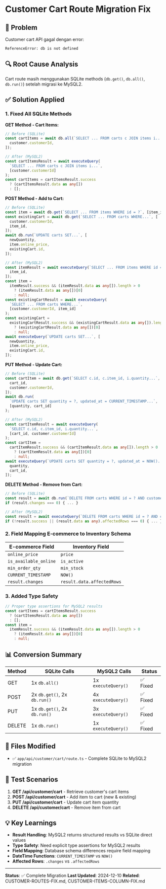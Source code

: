 # Customer Cart Route Migration Fix

## 🐛 Problem

Customer cart API gagal dengan error:

```
ReferenceError: db is not defined
```

## 🔍 Root Cause Analysis

Cart route masih menggunakan SQLite methods (`db.get()`, `db.all()`, `db.run()`) setelah migrasi ke MySQL2.

## ✅ Solution Applied

### 1. Fixed All SQLite Methods

**GET Method - Cart Items:**

```typescript
// Before (SQLite)
const cartItems = await db.all(`SELECT ... FROM carts c JOIN items i...`, [
  customer.customerId,
]);

// After (MySQL2)
const cartItemsResult = await executeQuery(
  `SELECT ... FROM carts c JOIN items i...`,
  [customer.customerId]
);
const cartItems = cartItemsResult.success
  ? (cartItemsResult.data as any[])
  : [];
```

**POST Method - Add to Cart:**

```typescript
// Before (SQLite)
const item = await db.get(`SELECT ... FROM items WHERE id = ?`, [item_id]);
const existingCart = await db.get(`SELECT ... FROM carts WHERE...`, [
  customer.customerId,
  item_id,
]);
await db.run(`UPDATE carts SET...`, [
  newQuantity,
  item.online_price,
  existingCart.id,
]);

// After (MySQL2)
const itemResult = await executeQuery(`SELECT ... FROM items WHERE id = ?`, [
  item_id,
]);
const item =
  itemResult.success && (itemResult.data as any[]).length > 0
    ? (itemResult.data as any[])[0]
    : null;
const existingCartResult = await executeQuery(
  `SELECT ... FROM carts WHERE...`,
  [customer.customerId, item_id]
);
const existingCart =
  existingCartResult.success && (existingCartResult.data as any[]).length > 0
    ? (existingCartResult.data as any[])[0]
    : null;
await executeQuery(`UPDATE carts SET...`, [
  newQuantity,
  item.online_price,
  existingCart.id,
]);
```

**PUT Method - Update Cart:**

```typescript
// Before (SQLite)
const cartItem = await db.get(`SELECT c.id, c.item_id, i.quantity...`, [
  cart_id,
  customer.customerId,
]);
await db.run(
  `UPDATE carts SET quantity = ?, updated_at = CURRENT_TIMESTAMP...`,
  [quantity, cart_id]
);

// After (MySQL2)
const cartItemResult = await executeQuery(
  `SELECT c.id, c.item_id, i.quantity...`,
  [cart_id, customer.customerId]
);
const cartItem =
  cartItemResult.success && (cartItemResult.data as any[]).length > 0
    ? (cartItemResult.data as any[])[0]
    : null;
await executeQuery(`UPDATE carts SET quantity = ?, updated_at = NOW()...`, [
  quantity,
  cart_id,
]);
```

**DELETE Method - Remove from Cart:**

```typescript
// Before (SQLite)
const result = await db.run(`DELETE FROM carts WHERE id = ? AND customer_id = ?`, [cart_id, customer.customerId]);
if (result.changes === 0) { ... }

// After (MySQL2)
const result = await executeQuery(`DELETE FROM carts WHERE id = ? AND customer_id = ?`, [cart_id, customer.customerId]);
if (!result.success || (result.data as any).affectedRows === 0) { ... }
```

### 2. Field Mapping E-commerce to Inventory Schema

| E-commerce Field      | Inventory Field            |
| --------------------- | -------------------------- |
| `online_price`        | `price`                    |
| `is_available_online` | `is_active`                |
| `min_order_qty`       | `min_stock`                |
| `CURRENT_TIMESTAMP`   | `NOW()`                    |
| `result.changes`      | `result.data.affectedRows` |

### 3. Added Type Safety

```typescript
// Proper type assertions for MySQL2 results
const cartItems = cartItemsResult.success
  ? (cartItemsResult.data as any[])
  : [];
const item =
  itemResult.success && (itemResult.data as any[]).length > 0
    ? (itemResult.data as any[])[0]
    : null;
```

## 📊 Conversion Summary

| Method | SQLite Calls                 | MySQL2 Calls        | Status   |
| ------ | ---------------------------- | ------------------- | -------- |
| GET    | 1x `db.all()`                | 1x `executeQuery()` | ✅ Fixed |
| POST   | 2x `db.get()`, 2x `db.run()` | 4x `executeQuery()` | ✅ Fixed |
| PUT    | 1x `db.get()`, 2x `db.run()` | 3x `executeQuery()` | ✅ Fixed |
| DELETE | 1x `db.run()`                | 1x `executeQuery()` | ✅ Fixed |

## 🔧 Files Modified

- ✅ `app/api/customer/cart/route.ts` - Complete SQLite to MySQL2 migration

## 🧪 Test Scenarios

1. **GET /api/customer/cart** - Retrieve customer's cart items
2. **POST /api/customer/cart** - Add item to cart (new & existing)
3. **PUT /api/customer/cart** - Update cart item quantity
4. **DELETE /api/customer/cart** - Remove item from cart

## 💡 Key Learnings

- **Result Handling**: MySQL2 returns structured results vs SQLite direct values
- **Type Safety**: Need explicit type assertions for MySQL2 results
- **Field Mapping**: Database schema differences require field mapping
- **DateTime Functions**: `CURRENT_TIMESTAMP` vs `NOW()`
- **Affected Rows**: `.changes` vs `.affectedRows`

---

**Status**: ✅ Complete Migration
**Last Updated**: 2024-12-10
**Related**: CUSTOMER-ROUTES-FIX.md, CUSTOMER-ITEMS-COLUMN-FIX.md
